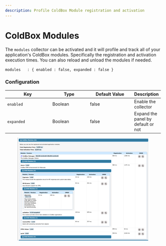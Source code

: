 ```yaml
---
description: Profile ColdBox Module registration and activation
---
```


# ColdBox Modules

The `modules` collector can be activated and it will profile and track all of your application's ColdBox modules.  Specifically the registration and activation execution times.  You can also reload and unload the modules if needed.

```cfscript
modules   : { enabled : false, expanded : false }
```

### Configuration

<table><thead><tr><th width="149">Key</th><th width="120">Type</th><th width="147">Default Value</th><th>Description</th></tr></thead><tbody><tr><td><code>enabled</code></td><td>Boolean</td><td>false</td><td>Enable the collector</td></tr><tr><td><code>expanded</code></td><td>Boolean</td><td>false</td><td>Expand the panel by default or not</td></tr></tbody></table>

<figure><img src="../.gitbook/assets/SCR-20230616-ntjx.png" alt=""><figcaption></figcaption></figure>
